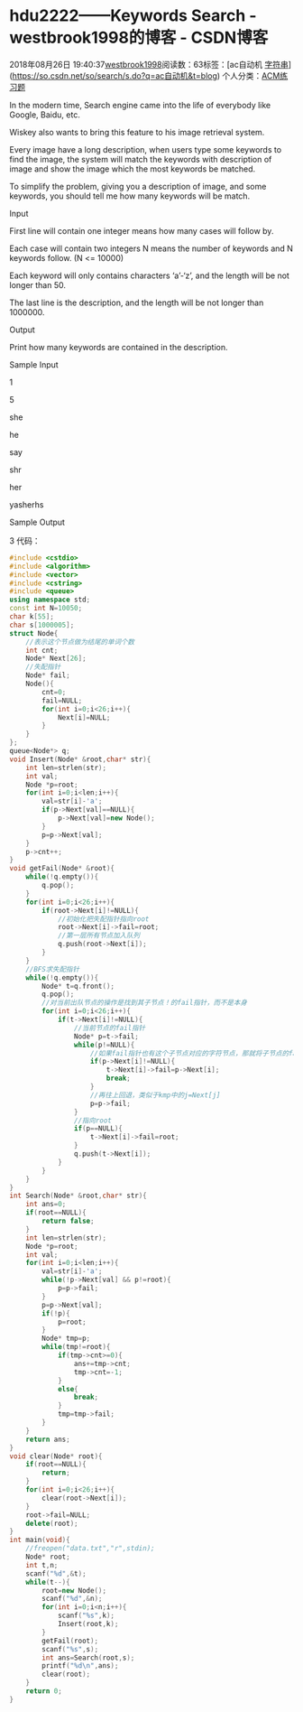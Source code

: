 # hdu2222——Keywords Search - westbrook1998的博客 - CSDN博客





2018年08月26日 19:40:37[westbrook1998](https://me.csdn.net/westbrook1998)阅读数：63标签：[ac自动机																[字符串](https://so.csdn.net/so/search/s.do?q=字符串&t=blog)](https://so.csdn.net/so/search/s.do?q=ac自动机&t=blog)
个人分类：[ACM练习题](https://blog.csdn.net/westbrook1998/article/category/7652684)








> 
In the modern time, Search engine came into the life of everybody like Google, Baidu, etc.  

  Wiskey also wants to bring this feature to his image retrieval system.  

  Every image have a long description, when users type some keywords to find the image, the system will match the keywords with description of image and show the image which the most keywords be matched.  

  To simplify the problem, giving you a description of image, and some keywords, you should tell me how many keywords will be match.  

  Input 

  First line will contain one integer means how many cases will follow by.  

  Each case will contain two integers N means the number of keywords and N keywords follow. (N <= 10000)  

  Each keyword will only contains characters ‘a’-‘z’, and the length will be not longer than 50.  

  The last line is the description, and the length will be not longer than 1000000.  

  Output 

  Print how many keywords are contained in the description. 

  Sample Input 

  1 

  5 

  she 

  he 

  say 

  shr 

  her 

  yasherhs 

  Sample Output 

  3
代码：

```cpp
#include <cstdio>
#include <algorithm>
#include <vector>
#include <cstring>
#include <queue>
using namespace std;
const int N=10050;
char k[55];
char s[1000005];
struct Node{
    //表示这个节点做为结尾的单词个数
    int cnt;
    Node* Next[26];
    //失配指针
    Node* fail;
    Node(){
        cnt=0;
        fail=NULL;
        for(int i=0;i<26;i++){
            Next[i]=NULL;
        }
    }
};
queue<Node*> q;
void Insert(Node* &root,char* str){
    int len=strlen(str);
    int val;
    Node *p=root;
    for(int i=0;i<len;i++){
        val=str[i]-'a';
        if(p->Next[val]==NULL){
            p->Next[val]=new Node();
        }
        p=p->Next[val];
    }
    p->cnt++;
}
void getFail(Node* &root){
    while(!q.empty()){
        q.pop();
    }
    for(int i=0;i<26;i++){
        if(root->Next[i]!=NULL){
            //初始化把失配指针指向root
            root->Next[i]->fail=root;
            //第一层所有节点加入队列
            q.push(root->Next[i]);
        }
    }
    //BFS求失配指针
    while(!q.empty()){
        Node* t=q.front();
        q.pop();
        //对当前出队节点的操作是找到其子节点！的fail指针，而不是本身
        for(int i=0;i<26;i++){
            if(t->Next[i]!=NULL){
                //当前节点的fail指针
                Node* p=t->fail;
                while(p!=NULL){
                    //如果fail指针也有这个子节点对应的字符节点，那就将子节点的fail指针指向它
                    if(p->Next[i]!=NULL){
                        t->Next[i]->fail=p->Next[i];
                        break;
                    }
                    //再往上回退，类似于kmp中的j=Next[j]
                    p=p->fail;
                }
                //指向root
                if(p==NULL){
                    t->Next[i]->fail=root;
                }
                q.push(t->Next[i]);
            }
        }
    }
}
int Search(Node* &root,char* str){
    int ans=0;
    if(root==NULL){
        return false;
    }
    int len=strlen(str);
    Node *p=root;
    int val;
    for(int i=0;i<len;i++){
        val=str[i]-'a';
        while(!p->Next[val] && p!=root){
            p=p->fail;
        }
        p=p->Next[val];
        if(!p){
            p=root;
        }
        Node* tmp=p;
        while(tmp!=root){
            if(tmp->cnt>=0){
                ans+=tmp->cnt;
                tmp->cnt=-1;
            }
            else{
                break;
            }
            tmp=tmp->fail;
        }
    }
    return ans;
}
void clear(Node* root){
    if(root==NULL){
        return;
    }
    for(int i=0;i<26;i++){
        clear(root->Next[i]);
    }
    root->fail=NULL;
    delete(root);
}
int main(void){
    //freopen("data.txt","r",stdin);
    Node* root;
    int t,n;
    scanf("%d",&t);
    while(t--){
        root=new Node();
        scanf("%d",&n);
        for(int i=0;i<n;i++){
            scanf("%s",k);
            Insert(root,k);
        }
        getFail(root);
        scanf("%s",s);
        int ans=Search(root,s);
        printf("%d\n",ans);
        clear(root);
    }
    return 0;
}
```






